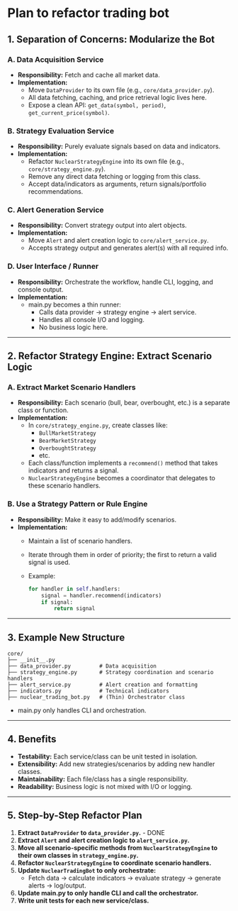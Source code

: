 # Plan to refactor trading bot

## 1. **Separation of Concerns: Modularize the Bot**

### **A. Data Acquisition Service**

- **Responsibility:** Fetch and cache all market data.
- **Implementation:**  
  - Move `DataProvider` to its own file (e.g., `core/data_provider.py`).
  - All data fetching, caching, and price retrieval logic lives here.
  - Expose a clean API: `get_data(symbol, period)`, `get_current_price(symbol)`.

### **B. Strategy Evaluation Service**

- **Responsibility:** Purely evaluate signals based on data and indicators.
- **Implementation:**  
  - Refactor `NuclearStrategyEngine` into its own file (e.g., `core/strategy_engine.py`).
  - Remove any direct data fetching or logging from this class.
  - Accept data/indicators as arguments, return signals/portfolio recommendations.

### **C. Alert Generation Service**

- **Responsibility:** Convert strategy output into alert objects.
- **Implementation:**  
  - Move `Alert` and alert creation logic to `core/alert_service.py`.
  - Accepts strategy output and generates alert(s) with all required info.

### **D. User Interface / Runner**

- **Responsibility:** Orchestrate the workflow, handle CLI, logging, and console output.
- **Implementation:**  
  - main.py becomes a thin runner:  
    - Calls data provider → strategy engine → alert service.
    - Handles all console I/O and logging.
    - No business logic here.

---

## 2. **Refactor Strategy Engine: Extract Scenario Logic**

### **A. Extract Market Scenario Handlers**

- **Responsibility:** Each scenario (bull, bear, overbought, etc.) is a separate class or function.
- **Implementation:**  
  - In `core/strategy_engine.py`, create classes like:
    - `BullMarketStrategy`
    - `BearMarketStrategy`
    - `OverboughtStrategy`
    - etc.
  - Each class/function implements a `recommend()` method that takes indicators and returns a signal.
  - `NuclearStrategyEngine` becomes a coordinator that delegates to these scenario handlers.

### **B. Use a Strategy Pattern or Rule Engine**

- **Responsibility:** Make it easy to add/modify scenarios.
- **Implementation:**  
  - Maintain a list of scenario handlers.
  - Iterate through them in order of priority; the first to return a valid signal is used.
  - Example:

    ```python
    for handler in self.handlers:
        signal = handler.recommend(indicators)
        if signal:
            return signal
    ```

---

## 3. **Example New Structure**

```
core/
├── __init__.py
├── data_provider.py         # Data acquisition
├── strategy_engine.py       # Strategy coordination and scenario handlers
├── alert_service.py         # Alert creation and formatting
├── indicators.py            # Technical indicators
├── nuclear_trading_bot.py   # (Thin) Orchestrator class
```

- main.py only handles CLI and orchestration.

---

## 4. **Benefits**

- **Testability:** Each service/class can be unit tested in isolation.
- **Extensibility:** Add new strategies/scenarios by adding new handler classes.
- **Maintainability:** Each file/class has a single responsibility.
- **Readability:** Business logic is not mixed with I/O or logging.

---

## 5. **Step-by-Step Refactor Plan**

1. **Extract `DataProvider` to `data_provider.py`.** - DONE
2. **Extract `Alert` and alert creation logic to `alert_service.py`.**
3. **Move all scenario-specific methods from `NuclearStrategyEngine` to their own classes in `strategy_engine.py`.**
4. **Refactor `NuclearStrategyEngine` to coordinate scenario handlers.**
5. **Update `NuclearTradingBot` to only orchestrate:**
    - Fetch data → calculate indicators → evaluate strategy → generate alerts → log/output.
6. **Update main.py to only handle CLI and call the orchestrator.**
7. **Write unit tests for each new service/class.**
